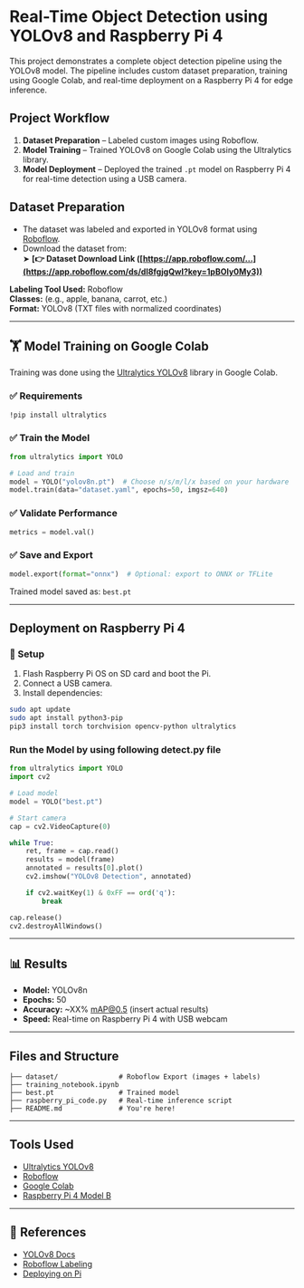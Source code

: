 #  Real-Time Object Detection using YOLOv8 and Raspberry Pi 4

This project demonstrates a complete object detection pipeline using the YOLOv8 model. The pipeline includes custom dataset preparation, training using Google Colab, and real-time deployment on a Raspberry Pi 4 for edge inference.


##  Project Workflow

1. **Dataset Preparation** – Labeled custom images using Roboflow.
2. **Model Training** – Trained YOLOv8 on Google Colab using the Ultralytics library.
3. **Model Deployment** – Deployed the trained `.pt` model on Raspberry Pi 4 for real-time detection using a USB camera.


##  Dataset Preparation

- The dataset was labeled and exported in YOLOv8 format using [Roboflow](https://roboflow.com).
- Download the dataset from:  
  ➤ **[👉 Dataset Download Link ([https://app.roboflow.com/...](https://app.roboflow.com/ds/dl8fgjgQwI?key=1pBOly0My3))**

**Labeling Tool Used:** Roboflow  
**Classes:** (e.g., apple, banana, carrot, etc.)  
**Format:** YOLOv8 (TXT files with normalized coordinates)

---

## 🏋️ Model Training on Google Colab

Training was done using the [Ultralytics YOLOv8](https://github.com/ultralytics/ultralytics) library in Google Colab.

### ✅ Requirements

```bash
!pip install ultralytics
```

### ✅ Train the Model

```python
from ultralytics import YOLO

# Load and train
model = YOLO("yolov8n.pt")  # Choose n/s/m/l/x based on your hardware
model.train(data="dataset.yaml", epochs=50, imgsz=640)
```

### ✅ Validate Performance

```python
metrics = model.val()
```

### ✅ Save and Export

```python
model.export(format="onnx")  # Optional: export to ONNX or TFLite
```
Trained model saved as: `best.pt`

---

##  Deployment on Raspberry Pi 4

### 📌 Setup

1. Flash Raspberry Pi OS on SD card and boot the Pi.
2. Connect a USB camera.
3. Install dependencies:

```bash
sudo apt update
sudo apt install python3-pip
pip3 install torch torchvision opencv-python ultralytics
```

###  Run the Model by using following detect.py file

```python
from ultralytics import YOLO
import cv2

# Load model
model = YOLO("best.pt")

# Start camera
cap = cv2.VideoCapture(0)

while True:
    ret, frame = cap.read()
    results = model(frame)
    annotated = results[0].plot()
    cv2.imshow("YOLOv8 Detection", annotated)

    if cv2.waitKey(1) & 0xFF == ord('q'):
        break

cap.release()
cv2.destroyAllWindows()
```

---

## 📊 Results

- **Model:** YOLOv8n
- **Epochs:** 50  
- **Accuracy:** ~XX% mAP@0.5 (insert actual results)
- **Speed:** Real-time on Raspberry Pi 4 with USB webcam

---

## Files and Structure

```
├── dataset/               # Roboflow Export (images + labels)
├── training_notebook.ipynb
├── best.pt                # Trained model
├── raspberry_pi_code.py   # Real-time inference script
├── README.md              # You're here!
```

---

##  Tools Used

- [Ultralytics YOLOv8](https://github.com/ultralytics/ultralytics)
- [Roboflow](https://roboflow.com/)
- [Google Colab](https://colab.research.google.com/)
- [Raspberry Pi 4 Model B](https://www.raspberrypi.com/products/raspberry-pi-4-model-b/)

---

## 📌 References

- [YOLOv8 Docs](https://docs.ultralytics.com/)
- [Roboflow Labeling](https://docs.roboflow.com/)
- [Deploying on Pi](https://www.raspberrypi.com/documentation/)


